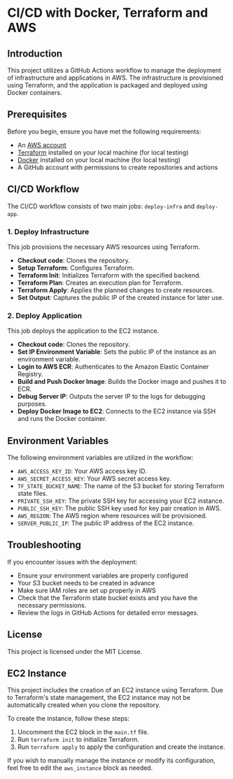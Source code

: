 # CI/CD with Docker, Terraform and AWS

## Introduction

This project utilizes a GitHub Actions workflow to manage the deployment of infrastructure and applications in AWS. The infrastructure is provisioned using Terraform, and the application is packaged and deployed using Docker containers.

## Prerequisites

Before you begin, ensure you have met the following requirements:

- An [AWS account](https://aws.amazon.com/)
- [Terraform](https://www.terraform.io/downloads.html) installed on your local machine (for local testing)
- [Docker](https://www.docker.com/products/docker-desktop) installed on your local machine (for local testing)
- A GitHub account with permissions to create repositories and actions

## CI/CD Workflow

The CI/CD workflow consists of two main jobs: `deploy-infra` and `deploy-app`.

### 1. Deploy Infrastructure

This job provisions the necessary AWS resources using Terraform.

- **Checkout code**: Clones the repository.
- **Setup Terraform**: Configures Terraform.
- **Terraform Init**: Initializes Terraform with the specified backend.
- **Terraform Plan**: Creates an execution plan for Terraform.
- **Terraform Apply**: Applies the planned changes to create resources.
- **Set Output**: Captures the public IP of the created instance for later use.

### 2. Deploy Application

This job deploys the application to the EC2 instance.

- **Checkout code**: Clones the repository.
- **Set IP Environment Variable**: Sets the public IP of the instance as an environment variable.
- **Login to AWS ECR**: Authenticates to the Amazon Elastic Container Registry.
- **Build and Push Docker Image**: Builds the Docker image and pushes it to ECR.
- **Debug Server IP**: Outputs the server IP to the logs for debugging purposes.
- **Deploy Docker Image to EC2**: Connects to the EC2 instance via SSH and runs the Docker container.

## Environment Variables

The following environment variables are utilized in the workflow:

- `AWS_ACCESS_KEY_ID`: Your AWS access key ID.
- `AWS_SECRET_ACCESS_KEY`: Your AWS secret access key.
- `TF_STATE_BUCKET_NAME`: The name of the S3 bucket for storing Terraform state files.
- `PRIVATE_SSH_KEY`: The private SSH key for accessing your EC2 instance.
- `PUBLIC_SSH_KEY`: The public SSH key used for key pair creation in AWS.
- `AWS_REGION`: The AWS region where resources will be provisioned.
- `SERVER_PUBLIC_IP`: The public IP address of the EC2 instance.

## Troubleshooting

If you encounter issues with the deployment:

- Ensure your environment variables are properly configured
- Your S3 bucket needs to be created in advance
- Make sure IAM roles are set up properly in AWS
- Check that the Terraform state bucket exists and you have the necessary permissions.
- Review the logs in GitHub Actions for detailed error messages.

## License

This project is licensed under the MIT License.

## EC2 Instance

This project includes the creation of an EC2 instance using Terraform. Due to Terraform's state management, the EC2 instance may not be automatically created when you clone the repository.

To create the instance, follow these steps:
1. Uncomment the EC2 block in the `main.tf` file.
2. Run `terraform init` to initialize Terraform.
3. Run `terraform apply` to apply the configuration and create the instance.

If you wish to manually manage the instance or modify its configuration, feel free to edit the `aws_instance` block as needed.
